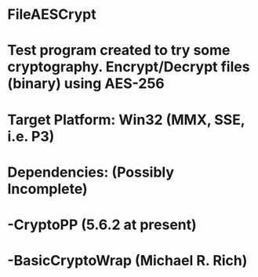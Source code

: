 # FileAESCrypt
# Test program created to try some cryptography. Encrypt/Decrypt files (binary) using AES-256
#
# Target Platform: Win32 (MMX, SSE, i.e. P3)
#
# Dependencies: (Possibly Incomplete)
# -CryptoPP (5.6.2 at present)
# -BasicCryptoWrap (Michael R. Rich)
